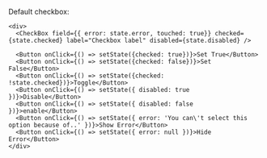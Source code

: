 Default checkbox:

    <div>
      <CheckBox field={{ error: state.error, touched: true}} checked={state.checked} label="Checkbox label" disabled={state.disabled} />

      <Button onClick={() => setState({checked: true})}>Set True</Button>
      <Button onClick={() => setState({checked: false})}>Set False</Button>
      <Button onClick={() => setState({checked: !state.checked})}>Toggle</Button>
      <Button onClick={() => setState({ disabled: true })}>Disable</Button>
      <Button onClick={() => setState({ disabled: false })}>enable</Button>
      <Button onClick={() => setState({ error: 'You can\'t select this option because of..' })}>Show Error</Button>
      <Button onClick={() => setState({ error: null })}>Hide Error</Button>
    </div>
